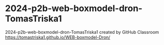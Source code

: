 # 2024-p2b-web-boxmodel-dron-TomasTriska1
2024-p2b-web-boxmodel-dron-TomasTriska1 created by GitHub Classroom
https://tomastriska1.github.io/WEB-boxmodel-Dron/